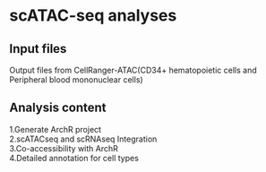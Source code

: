 # scATAC-seq analyses

## Input files
 Output files from CellRanger-ATAC(CD34+ hematopoietic cells and Peripheral blood mononuclear cells)
## Analysis content
 1.Generate ArchR project<br>
 2.scATACseq and scRNAseq Integration<br>
 3.Co-accessibility with ArchR<br>
 4.Detailed annotation for cell types<br>
 
